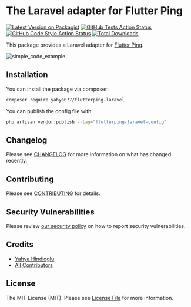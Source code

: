 # The Laravel adapter for Flutter Ping

[![Latest Version on Packagist](https://img.shields.io/packagist/v/yahya077/flutterping-laravel.svg?style=flat-square)](https://packagist.org/packages/yahya077/flutterping-laravel)
[![GitHub Tests Action Status](https://img.shields.io/github/actions/workflow/status/yahya077/flutterping-laravel/run-tests.yml?branch=main&label=tests&style=flat-square)](https://github.com/yahya077/flutterping-laravel/actions?query=workflow%3Arun-tests+branch%3Amain)
[![GitHub Code Style Action Status](https://img.shields.io/github/actions/workflow/status/yahya077/flutterping-laravel/fix-php-code-style-issues.yml?branch=main&label=code%20style&style=flat-square)](https://github.com/yahya077/flutterping-laravel/actions?query=workflow%3A"Fix+PHP+code+style+issues"+branch%3Amain)
[![Total Downloads](https://img.shields.io/packagist/dt/yahya077/flutterping-laravel.svg?style=flat-square)](https://packagist.org/packages/yahya077/flutterping-laravel)

This package provides a Laravel adapter for [Flutter Ping](https://docs.flutterping.com/).

![simple_code_example](https://github.com/yahya077/flutterping-laravel/assets/46659611/2b8ce637-d756-4672-b258-c08f4cad43af)

## Installation

You can install the package via composer:

```bash
composer require yahya077/flutterping-laravel
```

You can publish the config file with:

```bash
php artisan vendor:publish --tag="flutterping-laravel-config"
```

## Changelog

Please see [CHANGELOG](CHANGELOG.md) for more information on what has changed recently.

## Contributing

Please see [CONTRIBUTING](CONTRIBUTING.md) for details.

## Security Vulnerabilities

Please review [our security policy](../../security/policy) on how to report security vulnerabilities.

## Credits

- [Yahya Hindioglu](https://github.com/yahya077)
- [All Contributors](../../contributors)

## License

The MIT License (MIT). Please see [License File](LICENSE.md) for more information.
